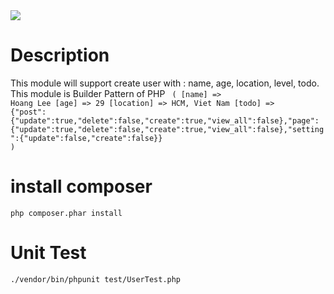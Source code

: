 <a href="https://travis-ci.org/github/steveleetn91/php-user-pattern">
<img src="https://travis-ci.org/steveleetn91/php-user-pattern.svg?branch=master">
</a>

# Description
 This module will support create user with : name, age, location, level, todo. This module is Builder Pattern of PHP
 <code>
     ( [name] => Hoang Lee [age] => 29 [location] => HCM, Viet Nam [todo] => {"post":{"update":true,"delete":false,"create":true,"view_all":false},"page":{"update":true,"delete":false,"create":true,"view_all":false},"setting":{"update":false,"create":false}} )
 </code>
# install composer 
<code>php composer.phar install</code>

# Unit Test 

<code>./vendor/bin/phpunit test/UserTest.php</code>